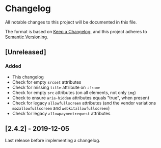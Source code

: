 # Changelog

All notable changes to this project will be documented in this file.

The format is based on [Keep a Changelog](https://keepachangelog.com/en/1.0.0/),
and this project adheres to [Semantic Versioning](https://semver.org/spec/v2.0.0.html).

<!--
Guidelines:

1. Group changes to describe their impact on the project, as follows:
   - `Added` for new features.
   - `Changed` for changes in existing functionality.
   - `Deprecated` for once-stable features removed in upcoming releases.
   - `Fixed` for any bug fixes.
   - `Removed` for deprecated features removed in this release.
   - `Security` to invite users to upgrade in case of vulnerabilities.

2. Mark breaking items using: **Breaking** 💥
-->

## [Unreleased]

### Added

- This changelog
- Check for empty `srcset` attributes
- Check for missing `title` attribute on `iframe`
- Check for empty `src` attributes (on all elements, not only `img`)
- Check to ensure `aria-hidden` attributes equals "true", when present
- Check for legacy `allowfullscreen` attributes (and the vendor variations `mozallowfullscreen` and `webkitallowfullscreen`)
- Check for legacy `allowpaymentrequest` attributes

## [2.4.2] - 2019-12-05

Last release before implementing a changelog.
